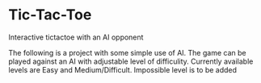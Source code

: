 # Tic-Tac-Toe
 Interactive tictactoe with an AI opponent
 
The following is a project with some simple use of AI. The game can be played against an AI with adjustable level of difficulity. Currently available levels are Easy and Medium/Difficult. Impossible level is to be added
